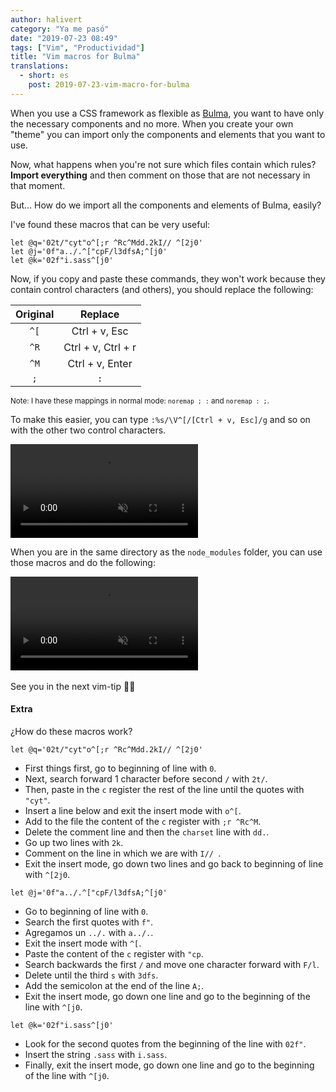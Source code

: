 ```yaml
---
author: halivert
category: "Ya me pasó"
date: "2019-07-23 08:49"
tags: ["Vim", "Productividad"]
title: "Vim macros for Bulma"
translations:
  - short: es
    post: 2019-07-23-vim-macro-for-bulma
---
```


When you use a CSS framework as flexible as [Bulma][1], you want to have only
the necessary components and no more. When you create your own "theme" you can
import only the components and elements that you want to use.

Now, what happens when you're not sure which files contain which rules?
**Import everything** and then comment on those that are not necessary in that
moment.

But... How do we import all the components and elements of Bulma, easily?

<!-- Keep reading -->

I've found these macros that can be very useful:
```viml
let @q='02t/"cyt"o^[;r ^Rc^Mdd.2kI// ^[2j0'
let @j='0f"a../.^["cpF/l3dfsA;^[j0'
let @k='02f"i.sass^[j0'
```

Now, if you copy and paste these commands, they won't work because they contain
control characters (and others), you should replace the following:

| Original |      Replace       |
|:--------:|:------------------:|
|   `^[`   |    Ctrl + v, Esc   |
|   `^R`   | Ctrl + v, Ctrl + r |
|   `^M`   |   Ctrl + v, Enter  |
|    `;`   |         `:`        |

<small>Note: I have these mappings in normal mode: `noremap ; :` and `noremap :
;`.</small>

To make this easier, you can type `:%s/\V^[/[Ctrl + v, Esc]/g` and so on with
the other two control characters.

<div class="has-text-centered">
  <video autoplay loop muted playsinline>
    <source
      src="/img/2019-07-vim-macro-for-bulma/vim-macro.mp4"
      type="video/mp4">
  </video>
</div>

When you are in the same directory as the `node_modules` folder, you can use
those macros and do the following:

<div class="has-text-centered">
  <video autoplay loop muted playsinline>
    <source
      src="/img/2019-07-vim-macro-for-bulma/vim-macro-used.mp4"
      type="video/mp4">
  </video>
</div>
<br>
See you in the next vim-tip 👋🏽

#### Extra
¿How do these macros work?
```viml
let @q='02t/"cyt"o^[;r ^Rc^Mdd.2kI// ^[2j0'
```
- First things first, go to beginning of line with `0`.
- Next, search forward 1 character before second `/` with `2t/`.
- Then, paste in the `c` register the rest of the line until the quotes with `"cyt"`.
- Insert a line below and exit the insert mode with `o^[`.
- Add to the file the content of the `c` register with `;r ^Rc^M`.
- Delete the comment line and then the `charset` line with `dd.`.
- Go up two lines with `2k`.
- Comment on the line in which we are with `I// `.
- Exit the insert mode, go down two lines and go back to beginning of line with `^[2j0`.

```viml
let @j='0f"a../.^["cpF/l3dfsA;^[j0'
```
- Go to beginning of line with `0`.
- Search the first quotes with `f"`.
- Agregamos un `../.` with `a../.`.
- Exit the insert mode with `^[`.
- Paste the content of the `c` register with `"cp`.
- Search backwards the first `/` and move one character forward with `F/l`.
- Delete until the third `s` with `3dfs`.
- Add the semicolon at the end of the line `A;`.
- Exit the insert mode, go down one line and go to the beginning of the line with `^[j0`.

```viml
let @k='02f"i.sass^[j0'
```
- Look for the second quotes from the beginning of the line with `02f"`.
- Insert the string `.sass` with `i.sass`.
- Finally, exit the insert mode, go down one line and go to the beginning of the line with `^[j0`.

[1]: https://bulma.io
